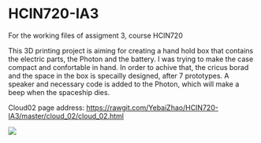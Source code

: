 # HCIN720-IA3
For the working files of assigment 3, course HCIN720

This 3D printing project is aiming for creating a hand hold box that contains the electric parts, the Photon and the battery. 
I was trying to make the case compact and confortable in hand. In order to achive that, the cricus borad and the space in the box 
is specailly designed, after 7 prototypes. A speaker and necessary code is added to the Photon, which will make a beep when the spaceship dies.

Cloud02 page address: https://rawgit.com/YebaiZhao/HCIN720-IA3/master/cloud_02/cloud_02.html

![](pic.jpg)

